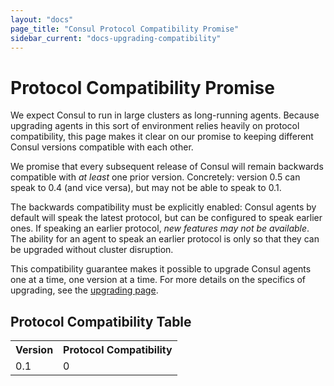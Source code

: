 ```yaml
---
layout: "docs"
page_title: "Consul Protocol Compatibility Promise"
sidebar_current: "docs-upgrading-compatibility"
---
```


# Protocol Compatibility Promise

We expect Consul to run in large clusters as long-running agents. Because
upgrading agents in this sort of environment relies heavily on protocol
compatibility, this page makes it clear on our promise to keeping different
Consul versions compatible with each other.

We promise that every subsequent release of Consul will remain backwards
compatible with _at least_ one prior version. Concretely: version 0.5 can
speak to 0.4 (and vice versa), but may not be able to speak to 0.1.

The backwards compatibility must be explicitly enabled: Consul agents by
default will speak the latest protocol, but can be configured to speak earlier
ones. If speaking an earlier protocol, _new features may not be available_.
The ability for an agent to speak an earlier protocol is only so that they
can be upgraded without cluster disruption.

This compatibility guarantee makes it possible to upgrade Consul agents one
at a time, one version at a time. For more details on the specifics of
upgrading, see the [upgrading page](/docs/upgrading.html).

## Protocol Compatibility Table

<table class="table table-bordered table-striped">
<tr>
<th>Version</th>
<th>Protocol Compatibility</th>
</tr>
<tr>
<td>0.1</td>
<td>0</td>
</tr>
</table>


